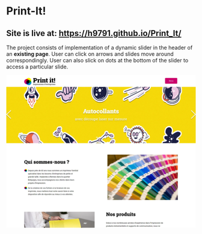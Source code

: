 # Print-It!

## Site is live at: https://h9791.github.io/Print_It/

The project consists of implementation of a dynamic slider in the header of an **existing page**. User can click on arrows and slides move around correspondingly. User can also slick on dots at the bottom of the slider to access a particular slide.

![Screenshot](assets/images/p5-printit.webp)
